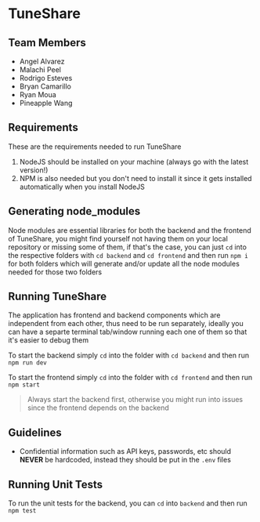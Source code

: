 # TuneShare

## Team Members
* Angel Alvarez
* Malachi Peel
* Rodrigo Esteves
* Bryan Camarillo
* Ryan Moua
* Pineapple Wang

## Requirements
These are the requirements needed to run TuneShare

1. NodeJS should be installed on your machine (always go with the latest version!)
2. NPM is also needed but you don't need to install it since it gets installed automatically when you install NodeJS

## Generating node_modules
Node modules are essential libraries for both the backend and the frontend of TuneShare, you might find yourself not having them on your local repository or missing some of them, if that's the case, you can just `cd` into the respective folders with `cd backend` and `cd frontend` and then run `npm i` for both folders which will generate and/or update all the node modules needed for those two folders


## Running TuneShare
The application has frontend and backend components which are independent from each other, thus need to be run separately, ideally you can have a separte terminal tab/window running each one of them so that it's easier to debug them

To start the backend simply `cd` into the folder with `cd backend` and then run `npm run dev`

To start the frontend simply `cd` into the folder with `cd frontend` and then run `npm start`

> Always start the backend first, otherwise you might run into issues since the frontend depends on the backend


## Guidelines
- Confidential information such as API keys, passwords, etc should **NEVER** be hardcoded, instead they should be put in the `.env` files

## Running Unit Tests
To run the unit tests for the backend, you can `cd` into `backend` and then run 
`npm test`